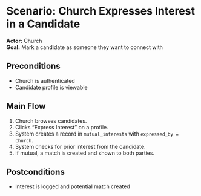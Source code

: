 # Scenario: Church Expresses Interest in a Candidate

**Actor:** Church  
**Goal:** Mark a candidate as someone they want to connect with

## Preconditions
- Church is authenticated
- Candidate profile is viewable

## Main Flow
1. Church browses candidates.
2. Clicks “Express Interest” on a profile.
3. System creates a record in `mutual_interests` with `expressed_by = church`.
4. System checks for prior interest from the candidate.
5. If mutual, a match is created and shown to both parties.

## Postconditions
- Interest is logged and potential match created

